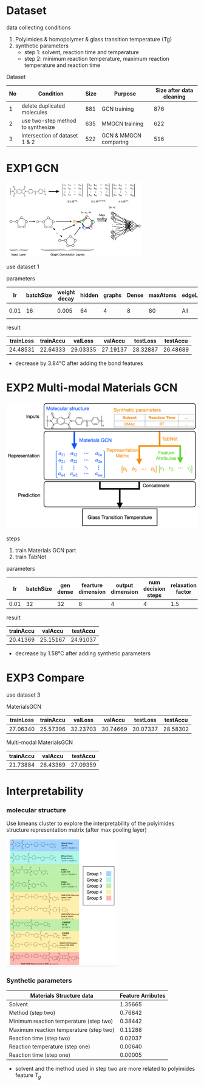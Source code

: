 # Dataset

data collecting conditions

1. Polyimides & homopolymer & glass transition temperature (Tg)
2. synthetic parameters
   - step 1: solvent, reaction time and temperature
   - step 2: minimum reaction temperature, maximum reaction temperature and reaction time

Dataset

| No   | Condition                         | Size | Purpose               | Size after data cleaning |
| ---- | --------------------------------- | ---- | --------------------- | ------------------------ |
| 1    | delete duplicated molecules       | 881  | GCN training          | 876                      |
| 2    | use two-step method to synthesize | 635  | MMGCN training        | 622                      |
| 3    | intersection of dataset 1 & 2     | 522  | GCN & MMGCN comparing | 516                      |

# EXP1 GCN

<img src="./img/MaterialsGCM.png" alt="MaterialsGCM" style="zoom:35%;" />

use dataset 1

parameters

| lr   | batchSize | weight decay | hidden | graphs | Dense | maxAtoms | edgeLayers | edgeBias   | dropout | degree |
| ---- | --------- | ------------ | ------ | ------ | ----- | -------- | ---------- | ---------- | ------- | ------ |
| 0.01 | 16        | 0.005        | 64     | 4      | 8     | 80       | All        | even layer | 0.3     | 2      |

result

| trainLoss | trainAccu | valLoss  | valAccu  | testLoss | testAccu |
| --------- | --------- | -------- | -------- | -------- | -------- |
| 24.48531  | 22.64333  | 29.03335 | 27.19137 | 28.32887 | 26.48689 |

* decrease by 3.84℃ after adding the bond features

# EXP2 Multi-modal Materials GCN

![MMGCN](./img/MMGCN.png)

steps

1. train Materials GCN part
2. train TabNet

parameters

| lr   | batchSize | gen dense | fearture dimension | output dimension | num decision steps | relaxation factor |
| ---- | --------- | --------- | ------------------ | ---------------- | ------------------ | ----------------- |
| 0.01 | 32        | 32        | 8                  | 4                | 4                  | 1.5               |

result

| trainAccu | valAccu  | testAccu |
| --------- | -------- | -------- |
| 20.41369  | 25.15167 | 24.91037 |

* decrease by 1.58℃ after adding synthetic parameters

# EXP3 Compare

use dataset 3

MaterialsGCN

| trainLoss | trainAccu | valLoss  | valAccu  | testLoss | testAccu |
| --------- | --------- | -------- | -------- | -------- | -------- |
| 27.06340  | 25.57396  | 32.23703 | 30.74669 | 30.07337 | 28.58302 |

Multi-modal MaterialsGCN

| trainAccu | valAccu  | testAccu |
| --------- | -------- | -------- |
| 21.73884  | 26.43369 | 27.09359 |

# Interpretability

### molecular structure

Use kmeans cluster to explore the interpretability of the polyimides structure representation matrix (after max pooling layer)

<img src="./cluster/result.png" alt="result" style="zoom:33%;" />

### Synthetic parameters

| Materials Structure data                | Feature Arributes |
| --------------------------------------- | ----------------- |
| Solvent                                 | 1.35665           |
| Method (step two)                       | 0.76842           |
| Minimum reaction temperature (step two) | 0.38442           |
| Maximum reaction temperature (step two) | 0.11288           |
| Reaction time (step two)                | 0.02037           |
| Reaction temperature (step one)         | 0.00640           |
| Reaction time (step one)                | 0.00005           |

* solvent and the method used in step two are more related to polyimides feature $T_g$
